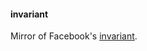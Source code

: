 #### invariant ####

Mirror of Facebook's [invariant](https://github.com/facebook/react/blob/master/src/vendor/core/invariant.js).
